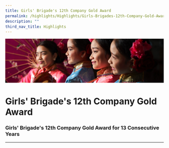 ```yaml
---
title: Girls' Brigade's 12th Company Gold Award
permalink: /highlights/Highlights/Girls-Brigades-12th-Company-Gold-Award/
description: ""
third_nav_title: Highlights
---
```

![](/images/Highlights.jpg)

Girls' Brigade's 12th Company Gold Award
========================================

### Girls' Brigade's 12th Company Gold Award for 13 Consecutive Years
-----------------------------------------------------------------